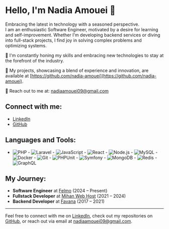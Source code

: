 # Hello, I'm Nadia Amouei 👋

Embracing the latest in technology with a seasoned perspective.  
I am an enthusiastic Software Engineer, motivated by a desire for learning and self-improvement. Whether I'm developing backend services or diving into full-stack projects, I find joy in solving complex problems and optimizing systems.

🌟 I'm constantly honing my skills and embracing new technologies to stay at the forefront of the industry.

💼 My projects, showcasing a blend of experience and innovation, are available at [https://github.com/nadia-amouei](https://github.com/nadia-amouei).

📩 Reach out to me at: [nadiaamouei09@gmail.com](mailto:nadiaamouei09@gmail.com)

## Connect with me:
- [LinkedIn](https://linkedin.com/in/nadia-amouei)
- [GitHub](https://github.com/nadia-amouei)

## Languages and Tools:
- ![PHP](https://img.shields.io/badge/-PHP-777BB4?style=flat&logo=php&logoColor=white) - ![Laravel](https://img.shields.io/badge/-Laravel-FF2D20?style=flat&logo=laravel&logoColor=white) - ![JavaScript](https://img.shields.io/badge/-JavaScript-F7DF1E?style=flat&logo=javascript&logoColor=black) - ![React](https://img.shields.io/badge/-React-61DAFB?style=flat&logo=react&logoColor=black) - ![Node.js](https://img.shields.io/badge/-Node.js-339933?style=flat&logo=node.js&logoColor=white) - ![MySQL](https://img.shields.io/badge/-MySQL-4479A1?style=flat&logo=mysql&logoColor=white) - ![Docker](https://img.shields.io/badge/-Docker-2496ED?style=flat&logo=docker&logoColor=white) - ![Git](https://img.shields.io/badge/-Git-F05032?style=flat&logo=git&logoColor=white) - ![PHPUnit](https://img.shields.io/badge/-PHPUnit-464646?style=flat&logo=phpunit&logoColor=white) - ![Symfony](https://img.shields.io/badge/-Symfony-000000?style=flat&logo=symfony&logoColor=white) - ![MongoDB](https://img.shields.io/badge/-MongoDB-47A248?style=flat&logo=mongodb&logoColor=white) - ![Redis](https://img.shields.io/badge/-Redis-D92C24?style=flat&logo=redis&logoColor=white) - ![GraphQL](https://img.shields.io/badge/-GraphQL-E10098?style=flat&logo=graphql&logoColor=white)

## My Journey:
- **Software Engineer** at [Felmo](https://www.felmo.de) (2024 – Present)
- **Fullstack Developer** at [Mihan Web Host](https://www.mihanwebhost.com) (2021 – 2024)
- **Backend Developer** at [Favana](https://www.favana.ir) (2017 – 2021)

---

Feel free to connect with me on [LinkedIn](https://linkedin.com/in/nadia-amouei), check out my repositories on [GitHub](https://github.com/nadia-amouei), or reach out via email at [nadiaamouei09@gmail.com](mailto:nadiaamouei09@gmail.com).
